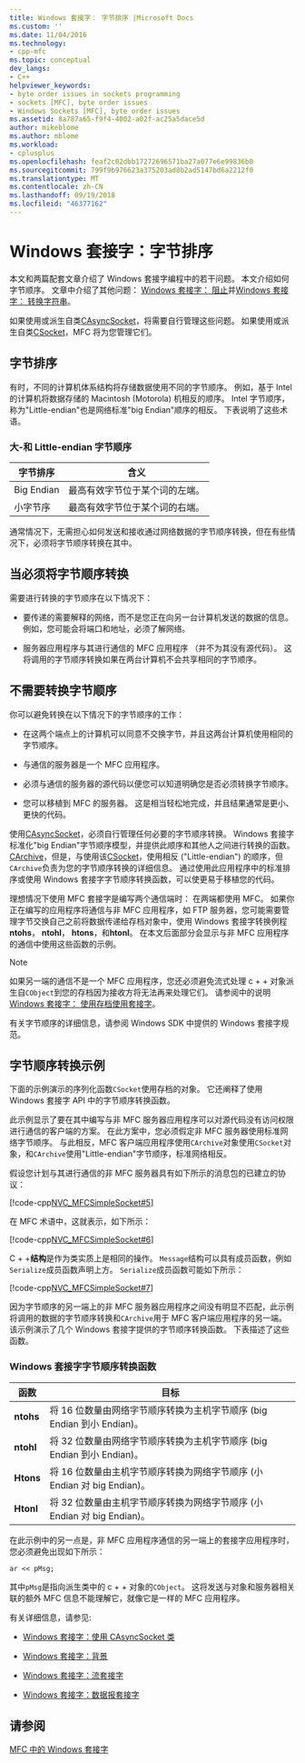 ```yaml
---
title: Windows 套接字： 字节排序 |Microsoft Docs
ms.custom: ''
ms.date: 11/04/2016
ms.technology:
- cpp-mfc
ms.topic: conceptual
dev_langs:
- C++
helpviewer_keywords:
- byte order issues in sockets programming
- sockets [MFC], byte order issues
- Windows Sockets [MFC], byte order issues
ms.assetid: 8a787a65-f9f4-4002-a02f-ac25a5dace5d
author: mikeblome
ms.author: mblome
ms.workload:
- cplusplus
ms.openlocfilehash: feaf2c02dbb17272696571ba27a077e6e99836b0
ms.sourcegitcommit: 799f9b976623a375203ad8b2ad5147bd6a2212f0
ms.translationtype: MT
ms.contentlocale: zh-CN
ms.lasthandoff: 09/19/2018
ms.locfileid: "46377162"
---
```

# <a name="windows-sockets-byte-ordering"></a>Windows 套接字：字节排序

本文和两篇配套文章介绍了 Windows 套接字编程中的若干问题。 本文介绍如何字节顺序。 文章中介绍了其他问题： [Windows 套接字： 阻止](../mfc/windows-sockets-blocking.md)并[Windows 套接字： 转换字符串](../mfc/windows-sockets-converting-strings.md)。

如果使用或派生自类[CAsyncSocket](../mfc/reference/casyncsocket-class.md)，将需要自行管理这些问题。 如果使用或派生自类[CSocket](../mfc/reference/csocket-class.md)，MFC 将为您管理它们。

## <a name="byte-ordering"></a>字节排序

有时，不同的计算机体系结构将存储数据使用不同的字节顺序。 例如，基于 Intel 的计算机将数据存储的 Macintosh (Motorola) 机相反的顺序。 Intel 字节顺序，称为"Little-endian"也是网络标准"big Endian"顺序的相反。 下表说明了这些术语。

### <a name="big--and-little-endian-byte-ordering"></a>大-和 Little-endian 字节顺序

|字节排序|含义|
|-------------------|-------------|
|Big Endian|最高有效字节位于某个词的左端。|
|小字节序|最高有效字节位于某个词的右端。|

通常情况下，无需担心如何发送和接收通过网络数据的字节顺序转换，但在有些情况下，必须将字节顺序转换在其中。

## <a name="when-you-must-convert-byte-orders"></a>当必须将字节顺序转换

需要进行转换的字节顺序在以下情况下：

- 要传递的需要解释的网络，而不是您正在向另一台计算机发送的数据的信息。 例如，您可能会将端口和地址，必须了解网络。

- 服务器应用程序与其进行通信的 MFC 应用程序 （并不为其没有源代码）。 这将调用的字节顺序转换如果在两台计算机不会共享相同的字节顺序。

## <a name="when-you-do-not-have-to-convert-byte-orders"></a>不需要转换字节顺序

你可以避免转换在以下情况下的字节顺序的工作：

- 在这两个端点上的计算机可以同意不交换字节，并且这两台计算机使用相同的字节顺序。

- 与通信的服务器是一个 MFC 应用程序。

- 必须与通信的服务器的源代码以便您可以知道明确您是否必须转换字节顺序。

- 您可以移植到 MFC 的服务器。 这是相当轻松地完成，并且结果通常是更小、 更快的代码。

使用[CAsyncSocket](../mfc/reference/casyncsocket-class.md)，必须自行管理任何必要的字节顺序转换。 Windows 套接字标准化"big Endian"字节顺序模型，并提供此顺序和其他人之间进行转换的函数。 [CArchive](../mfc/reference/carchive-class.md)，但是，与使用该[CSocket](../mfc/reference/csocket-class.md)，使用相反 ("Little-endian") 的顺序，但`CArchive`负责为您的字节顺序转换的详细信息。 通过使用此应用程序中的标准排序或使用 Windows 套接字字节顺序转换函数，可以使更易于移植您的代码。

理想情况下使用 MFC 套接字是编写两个通信端时： 在两端都使用 MFC。 如果你正在编写的应用程序将通信与非 MFC 应用程序，如 FTP 服务器，您可能需要管理字节交换自己之前将数据传递给存档对象中，使用 Windows 套接字转换例程**ntohs**， **ntohl**， **htons**，和**htonl**。 在本文后面部分会显示与非 MFC 应用程序的通信中使用这些函数的示例。

> [!NOTE]
>  如果另一端的通信不是一个 MFC 应用程序，您还必须避免流式处理 c + + 对象派生自`CObject`到您的存档因为接收方将无法再来处理它们。 请参阅中的说明[Windows 套接字： 使用存档使用套接字](../mfc/windows-sockets-using-sockets-with-archives.md)。

有关字节顺序的详细信息，请参阅 Windows SDK 中提供的 Windows 套接字规范。

## <a name="a-byte-order-conversion-example"></a>字节顺序转换示例

下面的示例演示的序列化函数`CSocket`使用存档的对象。 它还阐释了使用 Windows 套接字 API 中的字节顺序转换函数。

此示例显示了要在其中编写与非 MFC 服务器应用程序可以对源代码没有访问权限进行通信的客户端的方案。 在此方案中，您必须假定非 MFC 服务器使用标准网络字节顺序。 与此相反，MFC 客户端应用程序使用`CArchive`对象使用`CSocket`对象，和`CArchive`使用"Little-endian"字节顺序，标准网络相反。

假设您计划与其进行通信的非 MFC 服务器具有如下所示的消息包的已建立的协议：

[!code-cpp[NVC_MFCSimpleSocket#5](../mfc/codesnippet/cpp/windows-sockets-byte-ordering_1.cpp)]

在 MFC 术语中，这就表示，如下所示：

[!code-cpp[NVC_MFCSimpleSocket#6](../mfc/codesnippet/cpp/windows-sockets-byte-ordering_2.cpp)]

C + +**结构**是作为类实质上是相同的操作。 `Message`结构可以具有成员函数，例如`Serialize`成员函数声明上方。 `Serialize`成员函数可能如下所示：

[!code-cpp[NVC_MFCSimpleSocket#7](../mfc/codesnippet/cpp/windows-sockets-byte-ordering_3.cpp)]

因为字节顺序的另一端上的非 MFC 服务器应用程序之间没有明显不匹配，此示例将调用的数据的字节顺序转换和`CArchive`用于 MFC 客户端应用程序的另一端。 该示例演示了几个 Windows 套接字提供的字节顺序转换函数。 下表描述了这些函数。

### <a name="windows-sockets-byte-order-conversion-functions"></a>Windows 套接字字节顺序转换函数

|函数|目标|
|--------------|-------------|
|**ntohs**|将 16 位数量由网络字节顺序转换为主机字节顺序 (big Endian 到小 Endian)。|
|**ntohl**|将 32 位数量由网络字节顺序转换为主机字节顺序 (big Endian 到小 Endian)。|
|**Htons**|将 16 位数量由主机字节顺序转换为网络字节顺序 (小 Endian 对 big Endian)。|
|**Htonl**|将 32 位数量由主机字节顺序转换为网络字节顺序 (小 Endian 对 big Endian)。|

在此示例中的另一点是，非 MFC 应用程序通信的另一端上的套接字应用程序时，您必须避免出现如下所示：

`ar << pMsg;`

其中`pMsg`是指向派生类中的 c + + 对象的`CObject`。 这将发送与对象和服务器相关联的额外 MFC 信息不能理解它，就像它是一样的 MFC 应用程序。

有关详细信息，请参见:

- [Windows 套接字：使用 CAsyncSocket 类](../mfc/windows-sockets-using-class-casyncsocket.md)

- [Windows 套接字：背景](../mfc/windows-sockets-background.md)

- [Windows 套接字：流套接字](../mfc/windows-sockets-stream-sockets.md)

- [Windows 套接字：数据报套接字](../mfc/windows-sockets-datagram-sockets.md)

## <a name="see-also"></a>请参阅

[MFC 中的 Windows 套接字](../mfc/windows-sockets-in-mfc.md)

